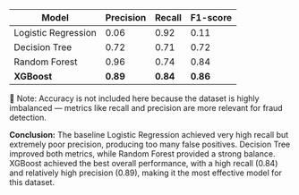 | Model               | Precision | Recall   | F1-score |
| ------------------- | --------- | -------- | -------- |
| Logistic Regression | 0.06      | 0.92     | 0.11     |
| Decision Tree       | 0.72      | 0.71     | 0.72     |
| Random Forest       | 0.96      | 0.74     | 0.84     |
| **XGBoost**         | **0.89**  | **0.84** | **0.86** |


🚨 Note: Accuracy is not included here because the dataset is highly imbalanced — metrics like recall and precision are more relevant for fraud detection.


**Conclusion:**
The baseline Logistic Regression achieved very high recall but extremely poor precision, producing too many false positives. Decision Tree improved both metrics, while Random Forest provided a strong balance. XGBoost achieved the best overall performance, with a high recall (0.84) and relatively high precision (0.89), making it the most effective model for this dataset.